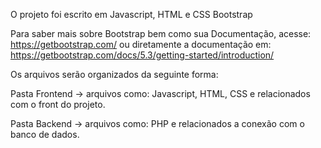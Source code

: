 O projeto foi escrito em Javascript, HTML e CSS Bootstrap

Para saber mais sobre Bootstrap bem como sua Documentação, acesse: https://getbootstrap.com/
ou diretamente a documentação em: https://getbootstrap.com/docs/5.3/getting-started/introduction/

Os arquivos serão organizados da seguinte forma:

Pasta Frontend -> arquivos como: Javascript, HTML, CSS e relacionados com o front do projeto.

Pasta Backend -> arquivos como: PHP e relacionados a conexão com o banco de dados.